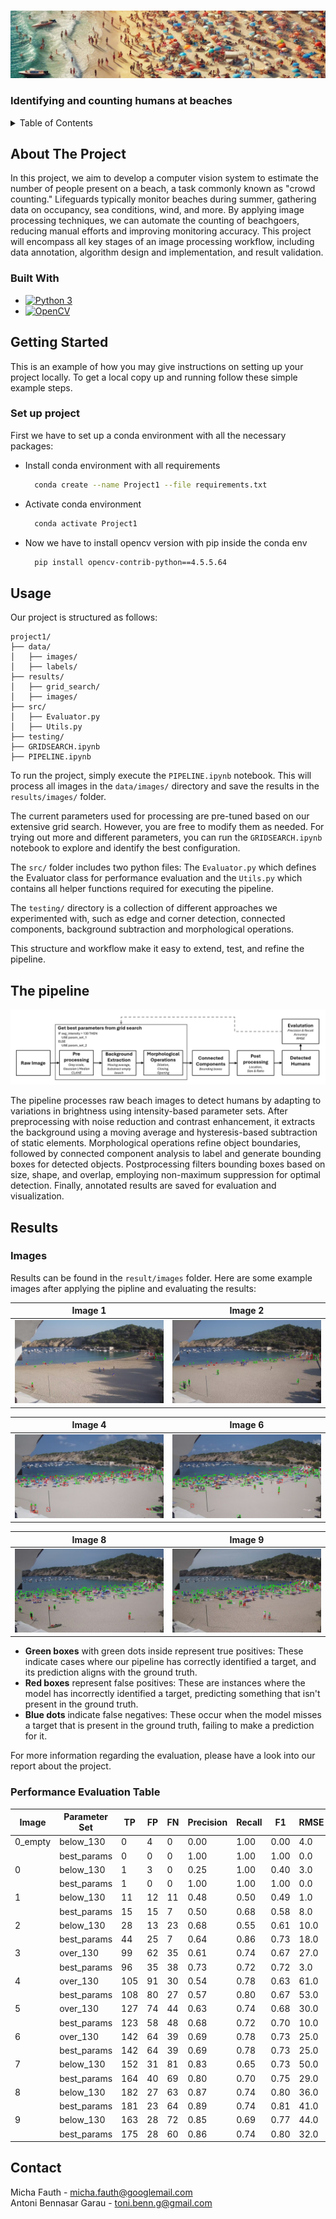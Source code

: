 
<a id="readme-top"></a>




<!-- PROJECT LOGO -->
<br />
<div align="left">
    <img src="images/banner.png" alt="Banner" >
</div>

<h3 align="left">Identifying and counting humans at beaches</h3>



<!-- TABLE OF CONTENTS -->
<details>
  <summary>Table of Contents</summary>
  <ol>
    <li>
      <a href="#about-the-project">About The Project</a>
      <ul>
        <li><a href="#built-with">Built With</a></li>
      </ul>
    </li>
    <li>
      <a href="#getting-started">Getting Started</a>
      <ul>
        <li><a href="#set-up-project">Set up project</a></li>
      </ul>
    </li>
    <li><a href="#usage">Usage</a></li>
    <li>
      <a href="#results">Results</a>
      <ul>
        <li><a href="#images">Images</a></li>
        <li><a href="#performance-evaluation-table">Performance Evaluation Table</a></li>
      </ul>
    </li>
    <li><a href="#contact">Contact</a></li>
  </ol>
</details>



<!-- ABOUT THE PROJECT -->
## About The Project

In this project, we aim to develop a computer vision system to estimate the number of people present on a beach, a task commonly known as "crowd counting." Lifeguards typically monitor beaches during summer, gathering data on occupancy, sea conditions, wind, and more. By applying image processing techniques, we can automate the counting of beachgoers, reducing manual efforts and improving monitoring accuracy. This project will encompass all key stages of an image processing workflow, including data annotation, algorithm design and implementation, and result validation.




### Built With
* [![Python 3][Python-badge]][Python-url]
* [![OpenCV][OpenCV-badge]][OpenCV-url]







<!-- GETTING STARTED -->
## Getting Started

This is an example of how you may give instructions on setting up your project locally.
To get a local copy up and running follow these simple example steps.

### Set up project

First we have to set up a conda environment with all the necessary packages:

* Install conda environment with all requirements
  ```sh
    conda create --name Project1 --file requirements.txt
  ```
* Activate conda environment
  ```sh
    conda activate Project1
  ```
* Now we have to install opencv version with pip inside the conda env
  ```sh
    pip install opencv-contrib-python==4.5.5.64
  ```



<!-- USAGE EXAMPLES -->
## Usage

Our project is structured as follows:

```
project1/
├── data/
│   ├── images/
│   ├── labels/
├── results/
│   ├── grid_search/
│   ├── images/
├── src/
│   ├── Evaluator.py
│   ├── Utils.py
├── testing/
├── GRIDSEARCH.ipynb
├── PIPELINE.ipynb
```
To run the project, simply execute the `PIPELINE.ipynb` notebook. This will process all images in the `data/images/` directory and save the results in the `results/images/` folder.

The current parameters used for processing are pre-tuned based on our extensive grid search. However, you are free to modify them as needed. For trying out more and different parameters, you can run the `GRIDSEARCH.ipynb` notebook to explore and identify the best configuration.

The `src/`  folder includes two python files: The `Evaluator.py` which defines the Evaluator class for performance evaluation and the `Utils.py` which contains all helper functions required for executing the pipeline.

The `testing/` directory is a collection of different approaches we experimented with, such as edge and corner detection, connected components, background subtraction and morphological operations.

This structure and workflow make it easy to extend, test, and refine the pipeline.

## The pipeline

![Image PIPELINE](images/PIPELINE.png)

The pipeline processes raw beach images to detect humans by adapting to variations in brightness using intensity-based parameter sets. After preprocessing with noise reduction and contrast enhancement, it extracts the background using a moving average and hysteresis-based subtraction of static elements. Morphological operations refine object boundaries, followed by connected component analysis to label and generate bounding boxes for detected objects. Postprocessing filters bounding boxes based on size, shape, and overlap, employing non-maximum suppression for optimal detection. Finally, annotated results are saved for evaluation and visualization.

## Results

### Images

Results can be found in the `result/images` folder.
Here are some example images after applying the pipline and evaluating the results:

| Image 1          | Image 2          |
|-------------------|------------------|
| ![Image 1](results/images/1_result.jpg) | ![Image 2](results/images/2_result.jpg) |



| Image 4          | Image 6          |
|------------------|------------------|
| ![Image 2](results/images/4_result.jpg) | ![Image 3](results/images/6_result.jpg) |



| Image 8          | Image 9          |
|------------------|------------------|
| ![Image 2](results/images/8_result.jpg) | ![Image 3](results/images/9_result.jpg) |

- **Green boxes** with green dots inside represent true positives: These indicate cases where our pipeline has correctly identified a target, and its prediction aligns with the ground truth.
- **Red boxes** represent false positives: These are instances where the model has incorrectly identified a target, predicting something that isn't present in the ground truth.
- **Blue dots** indicate false negatives: These occur when the model misses a target that is present in the ground truth, failing to make a prediction for it.

For more information regarding the evaluation, please have a look into our report about the project.

### Performance Evaluation Table

| **Image**    | **Parameter Set** | **TP** | **FP** | **FN** | **Precision** | **Recall** | **F1**  | **RMSE** | **Accuracy** |
|--------------|-------------------|--------|--------|--------|---------------|------------|---------|----------|-------------|
| 0_empty      | below_130         | 0      | 4      | 0      | 0.00          | 1.00       | 0.00    | 4.0      | 0.00        |
|              | best_params       | 0      | 0      | 0      | 1.00          | 1.00       | 1.00    | 0.0      | 100.00      |
| 0            | below_130         | 1      | 3      | 0      | 0.25          | 1.00       | 0.40    | 3.0      | 25.00       |
|              | best_params       | 1      | 0      | 0      | 1.00          | 1.00       | 1.00    | 0.0      | 100.00      |
| 1            | below_130         | 11     | 12     | 11     | 0.48          | 0.50       | 0.49    | 1.0      | 47.83       |
|              | best_params       | 15     | 15     | 7      | 0.50          | 0.68       | 0.58    | 8.0      | 50.00       |
| 2            | below_130         | 28     | 13     | 23     | 0.68          | 0.55       | 0.61    | 10.0     | 68.29       |
|              | best_params       | 44     | 25     | 7      | 0.64          | 0.86       | 0.73    | 18.0     | 63.77       |
| 3            | over_130          | 99     | 62     | 35     | 0.61          | 0.74       | 0.67    | 27.0     | 61.49       |
|              | best_params       | 96     | 35     | 38     | 0.73          | 0.72       | 0.72    | 3.0      | 73.28       |
| 4            | over_130          | 105    | 91     | 30     | 0.54          | 0.78       | 0.63    | 61.0     | 53.57       |
|              | best_params       | 108    | 80     | 27     | 0.57          | 0.80       | 0.67    | 53.0     | 57.45       |
| 5            | over_130          | 127    | 74     | 44     | 0.63          | 0.74       | 0.68    | 30.0     | 63.18       |
|              | best_params       | 123    | 58     | 48     | 0.68          | 0.72       | 0.70    | 10.0     | 67.96       |
| 6            | over_130          | 142    | 64     | 39     | 0.69          | 0.78       | 0.73    | 25.0     | 68.93       |
|              | best_params       | 142    | 64     | 39     | 0.69          | 0.78       | 0.73    | 25.0     | 68.93       |
| 7            | below_130         | 152    | 31     | 81     | 0.83          | 0.65       | 0.73    | 50.0     | 83.06       |
|              | best_params       | 164    | 40     | 69     | 0.80          | 0.70       | 0.75    | 29.0     | 80.39       |
| 8            | below_130         | 182    | 27     | 63     | 0.87          | 0.74       | 0.80    | 36.0     | 87.08       |
|              | best_params       | 181    | 23     | 64     | 0.89          | 0.74       | 0.81    | 41.0     | 88.73       |
| 9            | below_130         | 163    | 28     | 72     | 0.85          | 0.69       | 0.77    | 44.0     | 85.34       |
|              | best_params       | 175    | 28     | 60     | 0.86          | 0.74       | 0.80    | 32.0     | 86.21       |


<!-- CONTACT -->
## Contact

Micha Fauth  - micha.fauth@googlemail.com <br>
Antoni Bennasar Garau - toni.benn.g@gmail.com








<!-- MARKDOWN LINKS & IMAGES -->
[OpenCV-badge]: https://img.shields.io/badge/OpenCV-5C3EE8?style=for-the-badge&logo=opencv&logoColor=white
[OpenCV-url]: https://opencv.org/
[Python-badge]: https://img.shields.io/badge/Python-3.10%2B-3776AB?style=for-the-badge&logo=python&logoColor=white
[Python-url]: https://www.python.org/

